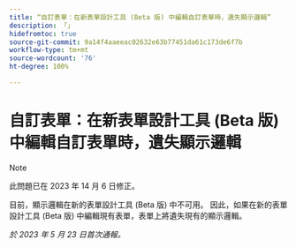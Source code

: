 ```yaml
---
title: “自訂表單：在新表單設計工具 (Beta 版) 中編輯自訂表單時，遺失顯示邏輯”
description: 「」
hidefromtoc: true
source-git-commit: 9a14f4aaeeac02632e63b77451da61c173de6f7b
workflow-type: tm+mt
source-wordcount: '76'
ht-degree: 100%

---
```



# 自訂表單：在新表單設計工具 (Beta 版) 中編輯自訂表單時，遺失顯示邏輯

>[!NOTE]
>
>此問題已在 2023 年 14 月 6 日修正。

目前，顯示邏輯在新的表單設計工具 (Beta 版) 中不可用。 因此，如果在新的表單設計工具 (Beta 版) 中編輯現有表單，表單上將遺失現有的顯示邏輯。

_於 2023 年 5 月 23 日首次通報。_

